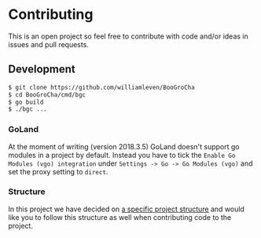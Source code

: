 # Contributing
This is an open project so feel free to contribute with code and/or ideas in issues and pull requests.

## Development

```bash
$ git clone https://github.com/williamleven/BooGroCha
$ cd BooGroCha/cmd/bgc
$ go build
$ ./bgc ...
```

### GoLand
At the moment of writing (version 2018.3.5) GoLand doesn't support go modules in a project by default.
Instead you have to tick the `Enable Go Modules (vgo) integration` under `Settings -> Go -> Go Modules (vgo)` and set the proxy setting to `direct`.

### Structure
In this project we have decided on [a specific project structure](https://github.com/golang-standards/project-layout) and would like you to follow this structure as well when contributing code to the project.

